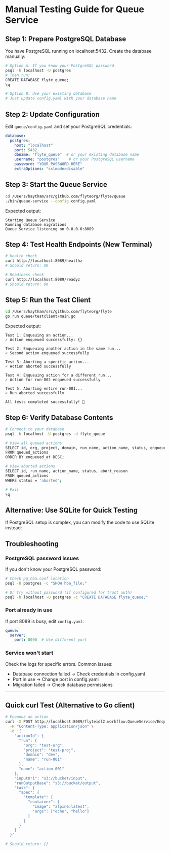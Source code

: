 # Manual Testing Guide for Queue Service

## Step 1: Prepare PostgreSQL Database

You have PostgreSQL running on localhost:5432. Create the database manually:

```bash
# Option A: If you know your PostgreSQL password
psql -h localhost -U postgres
# Then run:
CREATE DATABASE flyte_queue;
\q

# Option B: Use your existing database
# Just update config.yaml with your database name
```

## Step 2: Update Configuration

Edit `queue/config.yaml` and set your PostgreSQL credentials:

```yaml
database:
  postgres:
    host: "localhost"
    port: 5432
    dbname: "flyte_queue"  # or your existing database name
    username: "postgres"    # or your PostgreSQL username
    password: "YOUR_PASSWORD_HERE"
    extraOptions: "sslmode=disable"
```

## Step 3: Start the Queue Service

```bash
cd /Users/haytham/src/github.com/flyteorg/flyte/queue
./bin/queue-service --config config.yaml
```

Expected output:
```
Starting Queue Service
Running database migrations
Queue Service listening on 0.0.0.0:8089
```

## Step 4: Test Health Endpoints (New Terminal)

```bash
# Health check
curl http://localhost:8089/healthz
# Should return: OK

# Readiness check
curl http://localhost:8089/readyz
# Should return: OK
```

## Step 5: Run the Test Client

```bash
cd /Users/haytham/src/github.com/flyteorg/flyte
go run queue/testclient/main.go
```

Expected output:
```
Test 1: Enqueuing an action...
✓ Action enqueued successfully: {}

Test 2: Enqueuing another action in the same run...
✓ Second action enqueued successfully

Test 3: Aborting a specific action...
✓ Action aborted successfully

Test 4: Enqueuing action for a different run...
✓ Action for run-002 enqueued successfully

Test 5: Aborting entire run-001...
✓ Run aborted successfully

All tests completed successfully! 🎉
```

## Step 6: Verify Database Contents

```bash
# Connect to your database
psql -h localhost -U postgres -d flyte_queue

# View all queued actions
SELECT id, org, project, domain, run_name, action_name, status, enqueued_at
FROM queued_actions
ORDER BY enqueued_at DESC;

# View aborted actions
SELECT id, run_name, action_name, status, abort_reason
FROM queued_actions
WHERE status = 'aborted';

# Exit
\q
```

## Alternative: Use SQLite for Quick Testing

If PostgreSQL setup is complex, you can modify the code to use SQLite instead:

## Troubleshooting

### PostgreSQL password issues

If you don't know your PostgreSQL password:

```bash
# Check pg_hba.conf location
psql -U postgres -c "SHOW hba_file;"

# Or try without password (if configured for trust auth)
psql -h localhost -U postgres -c "CREATE DATABASE flyte_queue;"
```

### Port already in use

If port 8089 is busy, edit `config.yaml`:
```yaml
queue:
  server:
    port: 8090  # Use different port
```

### Service won't start

Check the logs for specific errors. Common issues:
- Database connection failed → Check credentials in config.yaml
- Port in use → Change port in config.yaml
- Migration failed → Check database permissions

---

## Quick curl Test (Alternative to Go client)

```bash
# Enqueue an action
curl -X POST http://localhost:8089/flyteidl2.workflow.QueueService/EnqueueAction \
  -H "Content-Type: application/json" \
  -d '{
    "actionId": {
      "run": {
        "org": "test-org",
        "project": "test-proj",
        "domain": "dev",
        "name": "run-001"
      },
      "name": "action-001"
    },
    "inputUri": "s3://bucket/input",
    "runOutputBase": "s3://bucket/output",
    "task": {
      "spec": {
        "template": {
          "container": {
            "image": "alpine:latest",
            "args": ["echo", "hello"]
          }
        }
      }
    }
  }'

# Should return: {}
```
